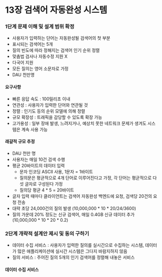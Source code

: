 # 13장 검색어 자동완성 시스템

### 1단계 문제 이해 및 설계 범위 확정

- 사용자가 입력하는 단어는 자동완성될 검색어의 첫 부분
- 표시되는 검색어는 5개
- 질의 빈도에 따라 정해지는 검색어 인기 순위 정렬
- 맞춤법 검사나 자동수정 지원 X
- 다국어 지원
- 모든 질의는 영어 소문자로 가정
- DAU 천만명

#### 요구사항

- 빠른 응답 속도 : 100밀리초 이내
- 연관성 : 사용자가 입력한 단어와 연관될 것
- 정렬 : 인기도 등의 순위 모델에 의해 정렬
- 규모 확장성 : 트래픽을 감당할 수 있도록 확장 가능
- 고가용성 : 일부 장애 발생, 느려지거나, 예상치 못한 네트워크 문제가 생겨도 시스템은 계속 사용 가능

#### 래걀적 규모 추정

- DAU 천만 명
- 사용자는 매일 10건 검색 수행
- 평균 20바이트의 데이터 입력
  - 문자 인코딩 ASCII 사용, 1문자 = 1바이트
  - 질의문은 평균적으로 4개 단어로 이루어진다고 가정, 각 단어는 평균적으로 다섯 글자로 구성된다 가정
  - 질의당 평균 4 * 5 = 20바이트
- 글자 입력 때마다 클라이언트는 검색어 자동완성 백엔드에 요청, 검색당 20건의 요청 전송
- 대략 초당 24,000건의 질의 발생 (10,000,000 * 10 * 20/24/3600)
- 질의 가운데 20% 정도는 신규 검색어, 매일 0.4GB 신규 데이터 추가 (10,000,000 * 10 * 20 * 0.2)

### 2단계 개략적 설계안 제시 및 동의 구하기

- 데이터 수집 서비스 : 사용자가 입력한 질의를 실시간으로 수집하는 시스템, 데이터가 많은 애플리케이션에 실시간 시스템은 그다지 바람지하지 않음
- 질의 서비스 : 주어진 질의 5개의 인기 검색어를 정렬해 내놓은 서비스

#### 데이터 수집 서비스


